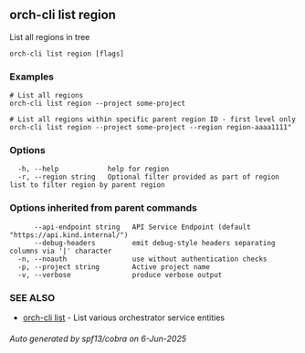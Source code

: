 ## orch-cli list region

List all regions in tree

```
orch-cli list region [flags]
```

### Examples

```
# List all regions
orch-cli list region --project some-project

# List all regions within specific parent region ID - first level only
orch-cli list region --project some-project --region region-aaaa1111"
```

### Options

```
  -h, --help            help for region
  -r, --region string   Optional filter provided as part of region list to filter region by parent region
```

### Options inherited from parent commands

```
      --api-endpoint string   API Service Endpoint (default "https://api.kind.internal/")
      --debug-headers         emit debug-style headers separating columns via '|' character
  -n, --noauth                use without authentication checks
  -p, --project string        Active project name
  -v, --verbose               produce verbose output
```

### SEE ALSO

* [orch-cli list](orch-cli_list.md)	 - List various orchestrator service entities

###### Auto generated by spf13/cobra on 6-Jun-2025
